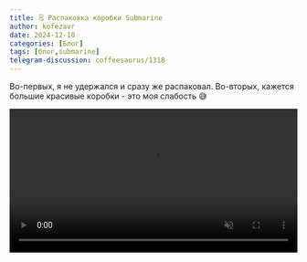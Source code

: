 ```yaml
---
title: 🗒 Распаковка коробки Submarine
author: kofezavr
date: 2024-12-18
categories: [Блог]
tags: [блог,submarine]
telegram-discussion: coffeesaurus/1318
--- 
```

Во-первых, я не удержался и сразу же распаковал. Во-вторых, кажется большие красивые коробки - это моя слабость 😅

<video width="100%" preload="auto" muted controls>
    <source src="/assets/img/posts/24/12/sbmrne-korobka.mov" type="video/mp4"/>
</video>